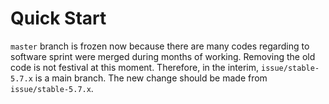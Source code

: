 Quick Start
===========

`master` branch is frozen now because there are many codes regarding to software sprint were merged during months of working.
Removing the old code is not festival at this moment. Therefore, in the interim, `issue/stable-5.7.x` is a main branch. The new change should be made from `issue/stable-5.7.x`.
